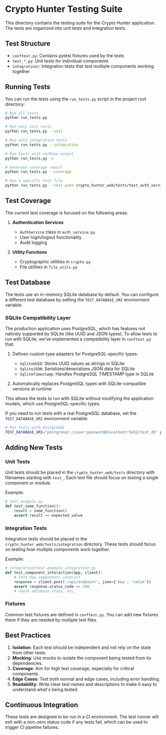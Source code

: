 # Crypto Hunter Testing Suite

This directory contains the testing suite for the Crypto Hunter application. The tests are organized into unit tests and integration tests.

## Test Structure

- `conftest.py`: Contains pytest fixtures used by the tests
- `test_*.py`: Unit tests for individual components
- `integration/`: Integration tests that test multiple components working together

## Running Tests

You can run the tests using the `run_tests.py` script in the project root directory:

```bash
# Run all tests
python run_tests.py

# Run only unit tests
python run_tests.py --unit

# Run only integration tests
python run_tests.py --integration

# Run tests with verbose output
python run_tests.py -v

# Generate coverage report
python run_tests.py --coverage

# Run a specific test file
python run_tests.py --test-path crypto_hunter_web/tests/test_auth_service.py
```

## Test Coverage

The current test coverage is focused on the following areas:

1. **Authentication Services**
   - `AuthService` class in `auth_service.py`
   - User login/logout functionality
   - Audit logging

2. **Utility Functions**
   - Cryptographic utilities in `crypto.py`
   - File utilities in `file_utils.py`

## Test Database

The tests use an in-memory SQLite database by default. You can configure a different test database by setting the `TEST_DATABASE_URI` environment variable.

### SQLite Compatibility Layer

The production application uses PostgreSQL, which has features not natively supported by SQLite (like UUID and JSON types). To allow tests to run with SQLite, we've implemented a compatibility layer in `conftest.py` that:

1. Defines custom type adapters for PostgreSQL-specific types:
   - `SqliteUUID`: Stores UUID values as strings in SQLite
   - `SqliteJSON`: Serializes/deserializes JSON data for SQLite
   - `SqliteTimestamp`: Handles PostgreSQL TIMESTAMP type in SQLite

2. Automatically replaces PostgreSQL types with SQLite-compatible versions at runtime

This allows the tests to run with SQLite without modifying the application models, which use PostgreSQL-specific types.

If you need to run tests with a real PostgreSQL database, set the `TEST_DATABASE_URI` environment variable:

```bash
# Run tests with PostgreSQL
TEST_DATABASE_URI="postgresql://user:password@localhost:5432/test_db" python run_tests.py
```

## Adding New Tests

### Unit Tests

Unit tests should be placed in the `crypto_hunter_web/tests` directory with filenames starting with `test_`. Each test file should focus on testing a single component or module.

Example:
```python
# test_example.py
def test_some_function():
    result = some_function()
    assert result == expected_value
```

### Integration Tests

Integration tests should be placed in the `crypto_hunter_web/tests/integration` directory. These tests should focus on testing how multiple components work together.

Example:
```python
# integration/test_example_integration.py
def test_component_interaction(app, client):
    # Test how components interact
    response = client.post('/api/endpoint', json={'key': 'value'})
    assert response.status_code == 200
    # Check database state, etc.
```

### Fixtures

Common test fixtures are defined in `conftest.py`. You can add new fixtures there if they are needed by multiple test files.

## Best Practices

1. **Isolation**: Each test should be independent and not rely on the state from other tests.
2. **Mocking**: Use mocks to isolate the component being tested from its dependencies.
3. **Coverage**: Aim for high test coverage, especially for critical components.
4. **Edge Cases**: Test both normal and edge cases, including error handling.
5. **Readability**: Write clear test names and descriptions to make it easy to understand what's being tested.

## Continuous Integration

These tests are designed to be run in a CI environment. The test runner will exit with a non-zero status code if any tests fail, which can be used to trigger CI pipeline failures.
